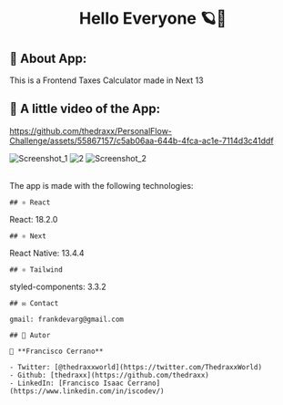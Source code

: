 <h1 align="center"> Hello Everyone 🪐👋</h1>

## 🤖 About App:
This is a Frontend Taxes Calculator made in Next 13

## 🎥 A little video of the App:

https://github.com/thedraxx/PersonalFlow-Challenge/assets/55867157/c5ab06aa-644b-4fca-ac1e-7114d3c41ddf

![Screenshot_1](https://github.com/thedraxx/PersonalFlow-Challenge/assets/55867157/b292b309-317c-4481-9d64-28fa72606cc6)
![2](https://github.com/thedraxx/PersonalFlow-Challenge/assets/55867157/f2198742-c381-46af-a243-383925a01515)
![Screenshot_2](https://github.com/thedraxx/PersonalFlow-Challenge/assets/55867157/a68c83f4-7ae5-4201-bd3b-9d77ea178d83)

<br> The app is made with the following technologies:</br>

```
## ⚛️ React
```
 React: 18.2.0
```
## ⚛️ Next
```
React Native: 13.4.4
```
## ⚛️ Tailwind
```
styled-components: 3.3.2
```
## ✉️ Contact

gmail: frankdevarg@gmail.com

## 🤔 Autor

👤 **Francisco Cerrano**

- Twitter: [@thedraxxworld](https://twitter.com/ThedraxxWorld)
- Github: [thedraxx](https://github.com/thedraxx)
- LinkedIn: [Francisco Isaac Cerrano](https://www.linkedin.com/in/iscodev/)
